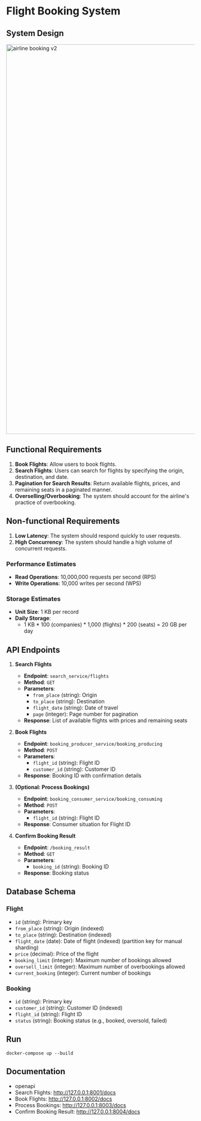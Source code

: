 # Flight Booking System

## System Design

<img width="1040" alt="airline booking v2" src="https://github.com/thomas-chiang/flight_booking_system/assets/84237929/c1a396d4-4c39-4a6d-af9f-7809876dd2e2">


## Functional Requirements

1. **Book Flights**: Allow users to book flights.
2. **Search Flights**: Users can search for flights by specifying the origin, destination, and date.
3. **Pagination for Search Results**: Return available flights, prices, and remaining seats in a paginated manner.
4. **Overselling/Overbooking**: The system should account for the airline's practice of overbooking.

## Non-functional Requirements

1. **Low Latency**: The system should respond quickly to user requests.
2. **High Concurrency**: The system should handle a high volume of concurrent requests.

### Performance Estimates

- **Read Operations**: 10,000,000 requests per second (RPS)
- **Write Operations**: 10,000 writes per second (WPS)

### Storage Estimates

- **Unit Size**: 1 KB per record
- **Daily Storage**: 
  - 1 KB * 100 (companies) * 1,000 (flights) * 200 (seats) = 20 GB per day

## API Endpoints

1. **Search Flights**
   - **Endpoint**: `search_service/flights`
   - **Method**: `GET`
   - **Parameters**:
     - `from_place` (string): Origin
     - `to_place` (string): Destination
     - `flight_date` (string): Date of travel
     - `page` (integer): Page number for pagination
   - **Response**: List of available flights with prices and remaining seats

2. **Book Flights**
   - **Endpoint**: `booking_producer_service/booking_producing`
   - **Method**: `POST`
   - **Parameters**:
     - `flight_id` (string): Flight ID
     - `customer_id` (string): Customer ID
   - **Response**: Booking ID with confirmation details 

3. **(Optional: Process Bookings)**
   - **Endpoint**: `booking_consumer_service/booking_consuming`
   - **Method**: `POST`
   - **Parameters**:
     - `flight_id` (string): Flight ID
   - **Response**: Consumer situation for Flight ID

4. **Confirm Booking Result**
   - **Endpoint**: `/booking_result`
   - **Method**: `GET`
   - **Parameters**:
     - `booking_id` (string): Booking ID
   - **Response**: Booking status

## Database Schema

### Flight

- `id` (string): Primary key
- `from_place` (string): Origin (indexed)
- `to_place` (string): Destination (indexed)
- `flight_date` (date): Date of flight (indexed) (partition key for manual sharding)
- `price` (decimal): Price of the flight
- `booking_limit` (integer): Maximum number of bookings allowed
- `oversell_limit` (integer): Maximum number of overbookings allowed
- `current_booking` (integer): Current number of bookings

### Booking

- `id` (string): Primary key
- `customer_id` (string): Customer ID (indexed)
- `flight_id` (string): Flight ID
- `status` (string): Booking status (e.g., booked, oversold, failed)


## Run

```
docker-compose up --build
```

## Documentation
- openapi
- Search Flights: http://127.0.0.1:8001/docs
- Book Flights: http://127.0.0.1:8002/docs
- Process Bookings: http://127.0.0.1:8003/docs
- Confirm Booking Result: http://127.0.0.1:8004/docs
